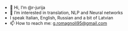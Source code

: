- 👋 Hi, I’m @r-jurija
- 👀 I’m interested in translation, NLP and Neural networks
- I speak Italian, English, Russian and a bit of Latvian
- 📫 How to reach me: g.romagnoli95@gmail.com

